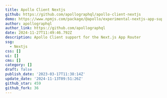 ```yaml
---
title: Apollo Client Nextjs
github: https://github.com/apollographql/apollo-client-nextjs
demo: https://www.npmjs.com/package/@apollo/experimental-nextjs-app-support
author: apollographql
author_link: https://github.com/apollographql
date: 2024-11-27T11:49:46.792Z
description: Apollo Client support for the Next.js App Router
ssg:
  - Nextjs
css: []
ui: []
cms: []
category: []
draft: false
publish_date: '2023-03-17T11:38:14Z'
update_date: '2024-11-13T09:51:26Z'
github_star: 459
github_fork: 36
---
```

